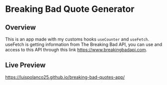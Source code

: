 # Breaking Bad Quote Generator

## Overview

This is an app made with my customs hooks `useCounter` and `useFetch`. useFetch is getting information from The Breaking Bad API, you can use and access to this API through this link https://www.breakingbadapi.com.

## Live Preview

https://luispolanco25.github.io/breaking-bad-quotes-app/